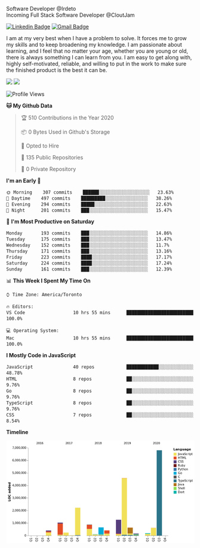 Software Developer @Irdeto
<br />
Incoming Full Stack Software Developer @CloutJam

[![Linkedin Badge](https://img.shields.io/badge/-Jesse%20Okeya-6633cc?style=flat-square&logo=Linkedin&logoColor=white&link=https://www.linkedin.com/in/jesse-okeya-45a38510a/)](https://www.linkedin.com/in/jesse-okeya-45a38510a/) 
[![Gmail Badge](https://img.shields.io/badge/-jesseokeya@gmail.com-6633cc?style=flat-square&logo=Gmail&logoColor=white&link=mailto:jesseokeya@gmail.com)](mailto:jesseokeya@gmail.com)

I am at my very best when I have a problem to solve. It forces me to grow my skills and to keep broadening my knowledge. I am passionate about learning, and I feel that no matter your age, whether you are young or old, there is always something I can learn from you. I am easy to get along with, highly self-motivated, reliable, and willing to put in the work to make sure the finished product is the best it can be.

![](https://github-readme-stats.vercel.app/api?username=jesseokeya&show_icons=true&theme=radical) ![](https://github-readme-stats.vercel.app/api/top-langs/?username=jesseokeya&layout=compact&theme=radical)

<!--START_SECTION:waka-->
![Profile Views](http://img.shields.io/badge/Profile%20Views-17-blue)

**🐱 My Github Data** 

> 🏆 510 Contributions in the Year 2020
 > 
> 📦 0 Bytes Used in Github's Storage 
 > 
> 💼 Opted to Hire
 > 
> 📜 135 Public Repositories
 > 
> 🔑 0 Private Repository 
 > 
**I'm an Early 🐤** 

```text
🌞 Morning    307 commits    ██████░░░░░░░░░░░░░░░░░░░   23.63% 
🌆 Daytime    497 commits    █████████░░░░░░░░░░░░░░░░   38.26% 
🌃 Evening    294 commits    █████░░░░░░░░░░░░░░░░░░░░   22.63% 
🌙 Night      201 commits    ███░░░░░░░░░░░░░░░░░░░░░░   15.47%

```
📅 **I'm Most Productive on Saturday** 

```text
Monday       193 commits    ███░░░░░░░░░░░░░░░░░░░░░░   14.86% 
Tuesday      175 commits    ███░░░░░░░░░░░░░░░░░░░░░░   13.47% 
Wednesday    152 commits    ███░░░░░░░░░░░░░░░░░░░░░░   11.7% 
Thursday     171 commits    ███░░░░░░░░░░░░░░░░░░░░░░   13.16% 
Friday       223 commits    ████░░░░░░░░░░░░░░░░░░░░░   17.17% 
Saturday     224 commits    ████░░░░░░░░░░░░░░░░░░░░░   17.24% 
Sunday       161 commits    ███░░░░░░░░░░░░░░░░░░░░░░   12.39%

```


📊 **This Week I Spent My Time On** 

```text
⌚︎ Time Zone: America/Toronto

🔥 Editors: 
VS Code                  10 hrs 55 mins      █████████████████████████   100.0%

💻 Operating System: 
Mac                      10 hrs 55 mins      █████████████████████████   100.0%

```

**I Mostly Code in JavaScript** 

```text
JavaScript               40 repos            ████████████░░░░░░░░░░░░░   48.78% 
HTML                     8 repos             ██░░░░░░░░░░░░░░░░░░░░░░░   9.76% 
Go                       8 repos             ██░░░░░░░░░░░░░░░░░░░░░░░   9.76% 
TypeScript               8 repos             ██░░░░░░░░░░░░░░░░░░░░░░░   9.76% 
CSS                      7 repos             ██░░░░░░░░░░░░░░░░░░░░░░░   8.54%

```


**Timeline**

![Chart not found](https://github.com/jesseokeya/jesseokeya/blob/master/charts/bar_graph.png) 


<!--END_SECTION:waka-->
